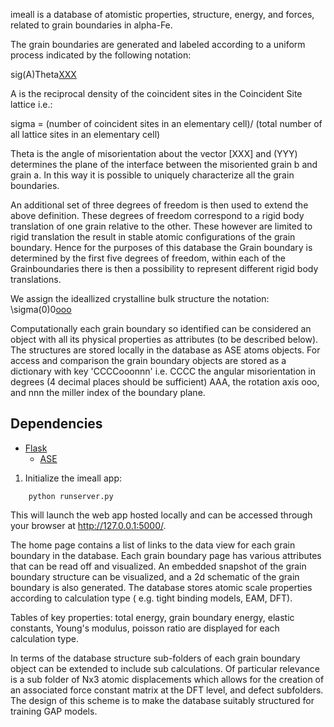 imeall is a database of atomistic properties, structure, energy, and forces,
related to grain boundaries in alpha-Fe.

The grain boundaries are generated and labeled according to 
a uniform process  indicated by the following notation:

sig(A)Theta[XXX](YYY)

A is the reciprocal density of the coincident sites
in the Coincident Site lattice i.e.:

sigma = (number of coincident sites in an elementary cell)/
(total number of all lattice sites in an elementary cell)

Theta is the angle of misorientation about the vector [XXX]
and (YYY) determines the plane of the interface between
the misoriented grain b and grain a. In this way it is possible
to uniquely characterize all the grain boundaries. 

An additional set of three degrees of freedom is then used to extend 
the above definition. These degrees of freedom correspond to a 
rigid body translation of one grain relative to the other. These
however are limited to rigid translation the result in stable 
atomic configurations of the grain boundary. Hence for the purposes
of this database the Grain boundary is determined by the first
five degrees of freedom, within each of the Grainboundaries there is
then a possibility to represent different rigid body translations.

We assign the ideallized crystalline bulk structure the notation:
\sigma(0)0[ooo](nnn)

Computationally each grain boundary so identified can be considered an
object with all its physical properties as attributes (to be described below).
The structures are stored locally in the database as ASE atoms objects.
For access and comparison the grain boundary objects are stored as
a dictionary with key 'CCCCooonnn' i.e. CCCC the angular misorientation
in degrees (4 decimal places should be sufficient) AAA, the
rotation axis ooo, and nnn the miller index of the boundary plane.

## Dependencies
  - [Flask](http://flask.pocoo.org/)
	- [ASE](https://wiki.fysik.dtu.dk/ase/)

1. Initialize the imeall app:
```
    python runserver.py
```
  This will launch the web app hosted locally and can be accessed through
  your browser at http://127.0.0.1:5000/.

The home page contains a list of links to the data view for each grain boundary
in the database. Each grain boundary page has various attributes that can be read
off and visualized.
An embedded snapshot of the grain boundary structure can be visualized,
and a 2d schematic of the grain boundary is also generated.
The database stores atomic scale properties according to calculation type
( e.g. tight binding models, EAM, DFT).

Tables of key properties: total energy, grain boundary energy,
elastic constants, Young's modulus, poisson ratio are displayed for
each calculation type.

In terms of the database structure sub-folders of each grain boundary object can
be extended to include sub calculations. Of particular relevance is a sub folder of
Nx3 atomic displacements which allows for the creation of an associated force constant
matrix at the DFT level, and defect subfolders. The design of this scheme is to make
the database suitably structured for training GAP models.


